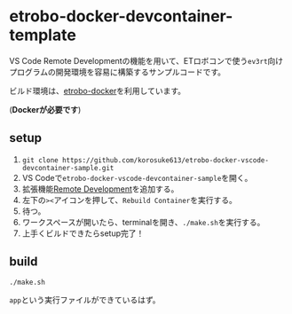 # etrobo-docker-devcontainer-template

VS Code Remote Developmentの機能を用いて、ETロボコンで使う`ev3rt`向けプログラムの開発環境を容易に構築するサンプルコードです。

ビルド環境は、[etrobo-docker](https://hub.docker.com/r/korosuke613/etrobo-docker/)を利用しています。

(**Dockerが必要です**)

## setup

1. `git clone https://github.com/korosuke613/etrobo-docker-vscode-devcontainer-sample.git`
2. VS Codeで`etrobo-docker-vscode-devcontainer-sample`を開く。
3. 拡張機能[Remote Development](https://marketplace.visualstudio.com/items?itemName=ms-vscode-remote.vscode-remote-extensionpack)を追加する。
4. 左下の`><`アイコンを押して、`Rebuild Container`を実行する。
5. 待つ。
6. ワークスペースが開いたら、terminalを開き、`./make.sh`を実行する。
7. 上手くビルドできたらsetup完了！

## build

```bash
./make.sh
```

`app`という実行ファイルができているはず。
